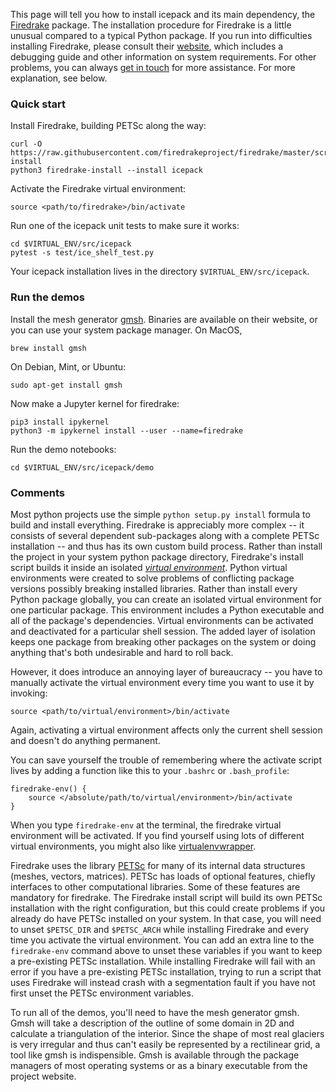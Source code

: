 <!--
.. title: Install
.. slug: install
.. date: 2020-09-14 13:40:48 UTC-07:00
.. tags:
.. category:
.. link:
.. description:
.. type: text
-->

This page will tell you how to install icepack and its main dependency, the [Firedrake](https://firedrakeproject.org) package.
The installation procedure for Firedrake is a little unusual compared to a typical Python package.
If you run into difficulties installing Firedrake, please consult their [website](https://firedrakeproject.org/download.html#system-requirements), which includes a debugging guide and other information on system requirements.
For other problems, you can always [get in touch](/contact/) for more assistance.
For more explanation, see below.

### Quick start

Install Firedrake, building PETSc along the way:

```shell
curl -O https://raw.githubusercontent.com/firedrakeproject/firedrake/master/scripts/firedrake-install
python3 firedrake-install --install icepack
```

Activate the Firedrake virtual environment:

```shell
source <path/to/firedrake>/bin/activate
```

Run one of the icepack unit tests to make sure it works:

```shell
cd $VIRTUAL_ENV/src/icepack
pytest -s test/ice_shelf_test.py
```

Your icepack installation lives in the directory `$VIRTUAL_ENV/src/icepack`.

### Run the demos

Install the mesh generator [gmsh](http://gmsh.info/).
Binaries are available on their website, or you can use your system package manager.
On MacOS,

```shell
brew install gmsh
```

On Debian, Mint, or Ubuntu:

```shell
sudo apt-get install gmsh
```

Now make a Jupyter kernel for firedrake:

```shell
pip3 install ipykernel
python3 -m ipykernel install --user --name=firedrake
```

Run the demo notebooks:

```shell
cd $VIRTUAL_ENV/src/icepack/demo
```

### Comments

Most python projects use the simple `python setup.py install` formula to build and install everything.
Firedrake is appreciably more complex -- it consists of several dependent sub-packages along with a complete PETSc installation -- and thus has its own custom build process.
Rather than install the project in your system python package directory, Firedrake's install script builds it inside an isolated [*virtual environment*](https://docs.python.org/3/tutorial/venv.html).
Python virtual environments were created to solve problems of conflicting package versions possibly breaking installed libraries.
Rather than install every Python package globally, you can create an isolated virtual environment for one particular package.
This environment includes a Python executable and all of the package's dependencies.
Virtual environments can be activated and deactivated for a particular shell session.
The added layer of isolation keeps one package from breaking other packages on the system or doing anything that's both undesirable and hard to roll back.

However, it does introduce an annoying layer of bureaucracy -- you have to manually activate the virtual environment every time you want to use it by invoking:

```shell
source <path/to/virtual/environment>/bin/activate
```

Again, activating a virtual environment affects only the current shell session and doesn't do anything permanent.

You can save yourself the trouble of remembering where the activate script lives by adding a function like this to your `.bashrc` or `.bash_profile`:

```shell
firedrake-env() {
    source </absolute/path/to/virtual/environment>/bin/activate
}
```

When you type `firedrake-env` at the terminal, the firedrake virtual environment will be activated.
If you find yourself using lots of different virtual environments, you might also like [virtualenvwrapper](https://virtualenvwrapper.readthedocs.io/en/latest/).

Firedrake uses the library [PETSc](https://www.mcs.anl.gov/petsc/) for many of its internal data structures (meshes, vectors, matrices).
PETSc has loads of optional features, chiefly interfaces to other computational libraries.
Some of these features are mandatory for firedrake.
The Firedrake install script will build its own PETSc installation with the right configuration, but this could create problems if you already do have PETSc installed on your system.
In that case, you will need to unset `$PETSC_DIR` and `$PETSC_ARCH` while installing Firedrake and every time you activate the virtual environment.
You can add an extra line to the `firedrake-env` command above to unset these variables if you want to keep a pre-existing PETSc installation.
While installing Firedrake will fail with an error if you have a pre-existing PETSc installation, trying to run a script that uses Firedrake will instead crash with a segmentation fault if you have not first unset the PETSc environment variables.

To run all of the demos, you'll need to have the mesh generator gmsh.
Gmsh will take a description of the outline of some domain in 2D and calculate a triangulation of the interior.
Since the shape of most real glaciers is very irregular and thus can't easily be represented by a rectilinear grid, a tool like gmsh is indispensible.
Gmsh is available through the package managers of most operating systems or as a binary executable from the project website.
